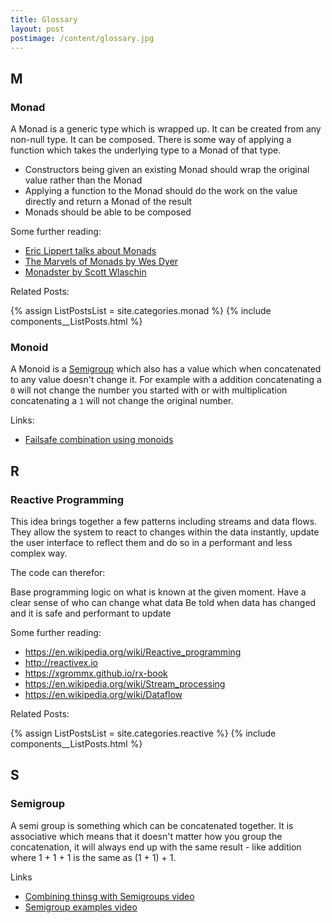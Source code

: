 ```yaml
---
title: Glossary
layout: post
postimage: /content/glossary.jpg
---
```


M
---

### Monad

A Monad is a generic type which is wrapped up. It can be created from any non-null type. It can be composed. There is some way of applying a function which takes the underlying type to a Monad of that type.

 - Constructors being given an existing Monad should wrap the original value rather than the Monad
 - Applying a function to the Monad should do the work on the value directly and return a Monad of the result
 - Monads should be able to be composed
 
Some further reading:

 - [Eric Lippert talks about Monads](https://ericlippert.com/category/monads/)
 - [The Marvels of Monads by Wes Dyer](https://blogs.msdn.microsoft.com/wesdyer/2008/01/10/the-marvels-of-monads/)
 - [Monadster by Scott Wlaschin](https://fsharpforfunandprofit.com/monadster/)

Related Posts:

{% assign ListPostsList = site.categories.monad %}
{% include components__ListPosts.html %}

### Monoid

A Monoid is a [Semigroup](#semigroup) which also has a value which when concatenated to any value doesn't change it. For example with a addition concatenating a `0` will not change the number you started with or with multiplication concatenating a `1` will not change the original number.

Links:

 - [Failsafe combination using monoids](https://egghead.io/lessons/javascript-failsafe-combination-using-monoids)

R
---

### Reactive Programming

This idea brings together a few patterns including streams and data flows. They allow the system to react to changes within the data instantly, update the user interface to reflect them and do so in a performant and less complex way.

The code can therefor:

Base programming logic on what is known at the given moment.
Have a clear sense of who can change what data
Be told when data has changed and it is safe and performant to update

Some further reading:

 - <https://en.wikipedia.org/wiki/Reactive_programming>
 - <http://reactivex.io>
 - <https://xgrommx.github.io/rx-book>
 - <https://en.wikipedia.org/wiki/Stream_processing>
 - <https://en.wikipedia.org/wiki/Dataflow>

Related Posts:

{% assign ListPostsList = site.categories.reactive %}
{% include components__ListPosts.html %}

S
---

### Semigroup

A semi group is something which can be concatenated together. It is associative which means that it doesn't matter how you group the concatenation, it will always end up with the same result - like addition where 1 + 1 + 1 is the same as (1 + 1) + 1.

Links

 - [Combining thinsg with Semigroups video](https://egghead.io/lessons/javascript-combining-things-with-semigroups)
 - [Semigroup examples video](https://egghead.io/lessons/javascript-semigroup-examples)


